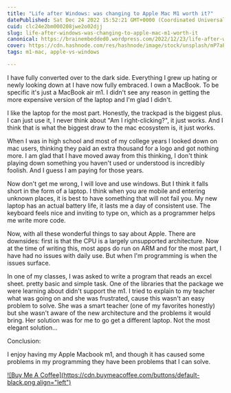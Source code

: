```yaml
---
title: "Life after Windows: was changing to Apple Mac M1 worth it?"
datePublished: Sat Dec 24 2022 15:52:21 GMT+0000 (Coordinated Universal Time)
cuid: clc24e2bm000208jwe2o02djj
slug: life-after-windows-was-changing-to-apple-mac-m1-worth-it
canonical: https://brainembedded0.wordpress.com/2022/12/23/life-after-windows-was-changing-to-apple-mac-m1-worth-it/
cover: https://cdn.hashnode.com/res/hashnode/image/stock/unsplash/mP7aPSUm7aE/upload/82afe99bb78ade6cb6715408969fe8a3.jpeg
tags: m1-mac, apple-vs-windows

---
```


I have fully converted over to the dark side. Everything I grew up hating or newly looking down at I have now fully embraced. I own a MacBook. To be specific it's just a MacBook air m1. I didn't see any reason in getting the more expensive version of the laptop and I'm glad I didn't.

I like the laptop for the most part. Honestly, the trackpad is the biggest plus. I can just use it, I never think about "Am I right-clicking?", it just works. And I think that is what the biggest draw to the mac ecosystem is, it just works.

When I was in high school and most of my college years I looked down on mac users, thinking they paid an extra thousand for a logo and got nothing more. I am glad that I have moved away from this thinking, I don't think playing down something you haven't used or understood is incredibly foolish. And I guess I am paying for those years.

Now don't get me wrong, I will love and use windows. But I think it falls short in the form of a laptop. I think when you are mobile and entering unknown places, it is best to have something that will not fail you. My new laptop has an actual battery life, it lasts me a day of consistent use. The keyboard feels nice and inviting to type on, which as a programmer helps me write more code.

Now, with all these wonderful things to say about Apple. There are downsides: first is that the CPU is a largely unsupported architecture. Now at the time of writing this, most apps do run on ARM and for the most part, I have had no issues with daily use. But when I'm programming is when the issues surface.

In one of my classes, I was asked to write a program that reads an excel sheet. pretty basic and simple task. One of the libraries that the package we were learning about didn't support the m1. I tried to explain to my teacher what was going on and she was frustrated, cause this wasn't an easy problem to solve. She was a smart teacher (one of my favorites honestly) but she wasn't aware of the new architecture and the problems it would bring. Her solution was for me to go get a different laptop. Not the most elegant solution...

Conclusion:

I enjoy having my Apple Macbook m1, and though it has caused some problems in my programming they have been problems that I can solve.

[![Buy Me A Coffee](https://cdn.buymeacoffee.com/buttons/default-black.png align="left")](https://www.buymeacoffee.com/yelk11)